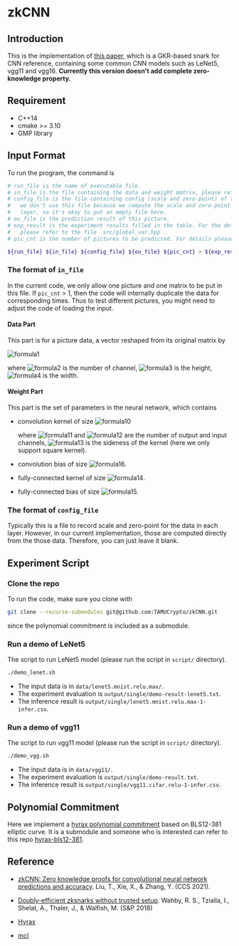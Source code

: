 # zkCNN

## Introduction

This is the implementation of [this paper](https://eprint.iacr.org/2021/673), which is a GKR-based snark for CNN reference, containing some common CNN models such as LeNet5, vgg11 and vgg16. **Currently this version doesn't add complete zero-knowledge property.**



## Requirement

- C++14
- cmake >= 3.10
- GMP library



## Input Format

To run the program, the command is
```bash
# run_file is the name of executable file.
# in_file is the file containing the data and weight matrix, please refer to the details below.
# config_file is the file containing config (scale and zero-point) of the model. In this implementation,
#   we don't use this file because we compute the scale and zero-point directly from the data in each
#   layer, so it's okay to put an empty file here.
# ou_file is the prediction result of this picture.
# exp_result is the experiment results filled in the table. For the definition of the table header,
#   please refer to the file `src/global_var.hpp`.
# pic_cnt is the number of pictures to be predicted. For details please refer to the following section.

${run_file} ${in_file} ${config_file} ${ou_file} ${pic_cnt} > ${exp_result}
```

### The format of `in_file`

In the current code, we only allow one picture and one matrix to be put in this file. If `pic_cnt` > 1, then the code will internally duplicate the data for corresponding times. Thus to test different pictures, you might need to adjust the code of loading the input.

#### Data Part

This part is for a picture data, a vector reshaped from its original matrix by

![formula1](https://render.githubusercontent.com/render/math?math=ch_{in}%20%5Ccdot%20h\times%20w)

where ![formula2](https://render.githubusercontent.com/render/math?math=ch_{in}) is the number of channel, ![formula3](https://render.githubusercontent.com/render/math?math=h) is the height, ![formula4](https://render.githubusercontent.com/render/math?math=w) is the width.

#### Weight Part

This part is the set of parameters in the neural network, which contains

- convolution kernel of size ![formula10](https://render.githubusercontent.com/render/math?math=ch_{out}%20\times%20ch_{in}%20\times%20m%20\times%20m)

  where ![formula11](https://render.githubusercontent.com/render/math?math=ch_{out}) and ![formula12](https://render.githubusercontent.com/render/math?math=ch_{in}) are the number of output and input channels, ![formula13](https://render.githubusercontent.com/render/math?math=m) is the sideness of the kernel (here we only support square kernel).

- convolution bias of size ![formula16](https://render.githubusercontent.com/render/math?math=ch_{out}).

- fully-connected kernel of size ![formula14](https://render.githubusercontent.com/render/math?math=ch_{out}\times%20ch_{in}).

- fully-connected bias of size ![formula15](https://render.githubusercontent.com/render/math?math=ch_{out}).

### The format of `config_file`
Typically this is a file to record scale and zero-point for the data in each layer. However, in our current implementation, those are computed directly from the those data. Therefore, you can just leave it blank.

## Experiment Script
### Clone the repo
To run the code, make sure you clone with
``` bash
git clone --recurse-submodules git@github.com:TAMUCrypto/zkCNN.git
```
since the polynomial commitment is included as a submodule.

### Run a demo of LeNet5
The script to run LeNet5 model (please run the script in ``script/`` directory).
``` bash
./demo_lenet.sh
```

- The input data is in ``data/lenet5.mnist.relu.max/``.
- The experiment evaluation is ``output/single/demo-result-lenet5.txt``.
- The inference result is ``output/single/lenet5.mnist.relu.max-1-infer.csv``.


### Run a demo of vgg11
The script to run vgg11 model (please run the script in ``script/`` directory).
``` bash
./demo_vgg.sh
```

- The input data is in ``data/vgg11/``.
- The experiment evaluation is ``output/single/demo-result.txt``.
- The inference result is ``output/single/vgg11.cifar.relu-1-infer.csv``.

## Polynomial Commitment

Here we implement a [hyrax polynomial commitment](https://eprint.iacr.org/2017/1132.pdf) based on BLS12-381 elliptic curve. It is a submodule and someone who is interested can refer to this repo [hyrax-bls12-381](https://github.com/TAMUCrypto/hyrax-bls12-381).

## Reference
- [zkCNN: Zero knowledge proofs for convolutional neural network predictions and accuracy](https://doi.org/10.1145/3460120.3485379).
  Liu, T., Xie, X., & Zhang, Y. (CCS 2021).

- [Doubly-efficient zksnarks without trusted setup](https://doi.org/10.1109/SP.2018.00060). Wahby, R. S., Tzialla, I., Shelat, A., Thaler, J., & Walfish, M. (S&P 2018)

- [Hyrax](https://github.com/hyraxZK/hyraxZK.git)

- [mcl](https://github.com/herumi/mcl)
